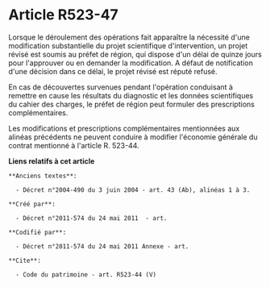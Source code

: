 # Article R523-47

Lorsque le déroulement des opérations fait apparaître la nécessité d'une modification substantielle du projet scientifique
d'intervention, un projet révisé est soumis au préfet de région, qui dispose d'un délai de quinze jours pour l'approuver ou
en demander la modification. A défaut de notification d'une décision dans ce délai, le projet révisé est réputé refusé. 

En cas de découvertes survenues pendant l'opération conduisant à remettre en cause les résultats du diagnostic et les données
scientifiques du cahier des charges, le préfet de région peut formuler des prescriptions complémentaires. 

Les modifications et prescriptions complémentaires mentionnées aux alinéas précédents ne peuvent conduire à modifier
l'économie générale du contrat mentionné à l'article R. 523-44.

**Liens relatifs à cet article**

	**Anciens textes**:

	  - Décret n°2004-490 du 3 juin 2004 - art. 43 (Ab), alinéas 1 à 3.

	**Créé par**:

	  - Décret n°2011-574 du 24 mai 2011  - art.

	**Codifié par**:

	  - Décret n°2011-574 du 24 mai 2011 Annexe - art.

	**Cite**:

	  - Code du patrimoine - art. R523-44 (V)
